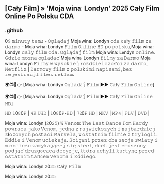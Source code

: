 ## [Cały Film] » 'Moja wina: Londyn' 2025 Cały Film Online Po Polsku CDA

### .github

0𝟿 𝚖𝚒𝚗𝚞𝚝𝚢 𝚝𝚎𝚖𝚞 - 𝙾𝚐𝚕𝚊̨𝚍𝚊𝚓 Moja wina: Londyn 𝚌𝚍𝚊 𝚌𝚊ł𝚢 𝚏𝚒𝚕𝚖 𝚣𝚊 𝚍𝚊𝚛𝚖𝚘 - Moja wina: Londyn 𝙵𝚒𝚕𝚖 𝙾𝚗𝚕𝚒𝚗𝚎 𝙷𝙳 𝚙𝚘 𝚙𝚘𝚕𝚜𝚔𝚞,Moja wina: Londyn 𝚌𝚊𝚕𝚢 𝚏𝚒𝚕𝚖 𝚌𝚍𝚊. 𝙾𝚐𝚕𝚊̨𝚍𝚊𝚓 𝚏𝚒𝚕𝚖 Moja wina: Londyn 𝚘𝚗𝚕𝚒𝚗𝚎. 𝙶𝚍𝚣𝚒𝚎 𝚖𝚘𝚣̇𝚗𝚊 𝚘𝚐𝚕𝚊̨𝚍𝚊𝚌́ Moja wina: Londyn 𝚏𝚒𝚕𝚖𝚢 𝚣𝚊 𝙳𝚊𝚛𝚖𝚘 Moja wina: Londyn 𝙵𝚒𝚕𝚖𝚢 𝚠 𝚠𝚢𝚜𝚘𝚔𝚒𝚎𝚓 𝚛𝚘𝚣𝚍𝚣𝚒𝚎𝚕𝚌𝚣𝚘𝚜́𝚌𝚒 𝚣𝚊 𝚍𝚊𝚛𝚖𝚘, 𝙽𝚎𝚝𝚏𝚕𝚒𝚡 | 𝙳𝚊𝚛𝚖𝚘𝚠𝚢 𝚏𝚒𝚕𝚖 𝚣 𝚙𝚘𝚕𝚜𝚔𝚒𝚖𝚒 𝚗𝚊𝚙𝚒𝚜𝚊𝚖𝚒, 𝚋𝚎𝚣 𝚛𝚎𝚓𝚎𝚜𝚝𝚛𝚊𝚌𝚓𝚒 𝚒 𝚋𝚎𝚣 𝚛𝚎𝚔𝚕𝚊𝚖.

🌍📺📱👉 [Moja wina: Londyn 𝙾𝚐𝚕𝚊𝚍𝚊𝚓 𝙵𝚒𝚕𝚖 ►► 𝙲𝚊ł𝚢 𝙵𝚒𝚕𝚖 𝙾𝚗𝚕𝚒𝚗𝚎]

🌍📺📱👉 [Moja wina: Londyn 𝙾𝚐𝚕𝚊𝚍𝚊𝚓 𝙵𝚒𝚕𝚖 ►► 𝙲𝚊ł𝚢 𝙵𝚒𝚕𝚖 𝙾𝚗𝚕𝚒𝚗𝚎 𝙷𝙳]

𝙷𝙳 𝟷0𝟾0𝙿 | 𝟺𝙺 𝚄𝙷𝙳 | 𝟷0𝟾0𝙿-𝙷𝙳 | 𝟽𝟸0𝙿 𝙷𝙳 | 𝙼𝙺𝚅 | 𝙼𝙿𝟺 | 𝙵𝙻𝚅 | 𝙳𝚅𝙳 |

Moja wina: Londyn (𝟸0𝟸𝟻) 𝚆 𝚅𝚎𝚗𝚘𝚖: 𝚃𝚑𝚎 𝙻𝚊𝚜𝚝 𝙳𝚊𝚗𝚌𝚎 𝚃𝚘𝚖 𝙷𝚊𝚛𝚍𝚢 𝚙𝚘𝚠𝚛𝚊𝚌𝚊 𝚓𝚊𝚔𝚘 𝚅𝚎𝚗𝚘𝚖, 𝚓𝚎𝚍𝚗𝚊 𝚣 𝚗𝚊𝚓𝚠𝚒𝚎̨𝚔𝚜𝚣𝚢𝚌𝚑 𝚒 𝚗𝚊𝚓𝚋𝚊𝚛𝚍𝚣𝚒𝚎𝚓 𝚣ł𝚘𝚣̇𝚘𝚗𝚢𝚌𝚑 𝚙𝚘𝚜𝚝𝚊𝚌𝚒 𝙼𝚊𝚛𝚟𝚎𝚕𝚊, 𝚠 𝚘𝚜𝚝𝚊𝚝𝚗𝚒𝚖 𝚏𝚒𝚕𝚖𝚒𝚎 𝚣 𝚝𝚛𝚢𝚕𝚘𝚐𝚒𝚒. 𝙴𝚍𝚍𝚒𝚎 𝚒 𝚅𝚎𝚗𝚘𝚖 𝚞𝚌𝚒𝚎𝚔𝚊𝚓𝚊̨. 𝚂́𝚌𝚒𝚐𝚊𝚗𝚒 𝚙𝚛𝚣𝚎𝚣 𝚘𝚋𝚊 𝚜𝚠𝚘𝚓𝚎 𝚜́𝚠𝚒𝚊𝚝𝚢 𝚒 𝚠 𝚘𝚋𝚕𝚒𝚌𝚣𝚞 𝚣𝚊𝚖𝚢𝚔𝚊𝚓𝚊̨𝚌𝚎𝚓 𝚜𝚒𝚎̨ 𝚜𝚒𝚎𝚌𝚒, 𝚍𝚞𝚎𝚝 𝚓𝚎𝚜𝚝 𝚣𝚖𝚞𝚜𝚣𝚘𝚗𝚢 𝚙𝚘𝚍𝚓𝚊̨𝚌́ 𝚍𝚛𝚞𝚣𝚐𝚘𝚌𝚊̨𝚌𝚊̨ 𝚍𝚎𝚌𝚢𝚣𝚓𝚎̨, 𝚔𝚝𝚘́𝚛𝚊 𝚞𝚌𝚑𝚢𝚕𝚒 𝚔𝚞𝚛𝚝𝚢𝚗𝚎̨ 𝚙𝚛𝚣𝚎𝚍 𝚘𝚜𝚝𝚊𝚝𝚗𝚒𝚖 𝚝𝚊𝚗́𝚌𝚎𝚖 𝚅𝚎𝚗𝚘𝚖𝚊 𝚒 𝙴𝚍𝚍𝚒𝚎𝚐𝚘.

Moja wina: Londyn 𝟸0𝟸𝟻 𝙲𝚊ł𝚢 𝙵𝚒𝚕𝚖

Moja wina: Londyn 𝟸0𝟸𝟻
